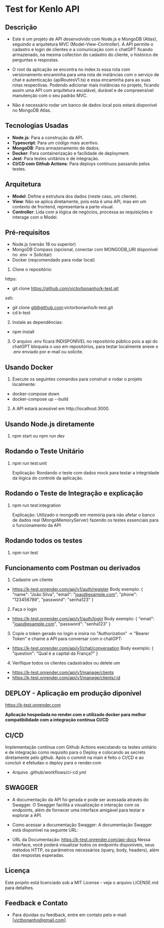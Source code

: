 # Test for Kenlo API

## Descrição

- Este é um projeto de API desenvolvido com Node.js e MongoDB (Atlas), seguindo a arquitetura MVC (Model-View-Controller). A API permite o cadastro e login de clientes e a comunicação com o chatGPT ficando armazenado, na mesma collection do cadastro do cliente, o histórico de perguntas e respostas.

- O root da aplicação se encontra no index.ts essa rota com versionamento encaminha para uma rota de instâncias com o serviço de chat e autenticação (apiRoutesV1.ts) e essa encaminha para as suas rotas respectivas. Podendo adicionar mais instâncias no projeto, ficando assim uma API com arquitetura escalável, durável e de compreensível manutenção com o seu padrão MVC.

- Não é necessário rodar um banco de dados local pois estará disponível no MongoDB Atlas.

## Tecnologias Usadas

- **Node.js**: Para a construção da API.
- **Typescript**: Para um código mais acertivo.
- **MongoDB**: Para armazenamento de dados.
- **Docker**: Para containerização e facilidade de deployment.
- **Jest**: Para testes unitários e de integração.
- **CI/CD com Github Actions**: Para deploys contínuos passando pelos testes.

## Arquitetura

- **Model**: Define a estrutura dos dados (neste caso, um cliente).
- **View**: Não se aplica diretamente, pois esta é uma API, mas em um contexto de frontend, representaria a parte visual.
- **Controller**: Lida com a lógica de negócios, processa as requisições e interage com o Model.

## Pré-requisitos

- Node.js (versão 18 ou superior)
- MongoDB Compass (opcional, conectar com MONGODB_URI disponível no .env -> Solicitar)
- Docker (reqcomendado para rodar local)

1. Clone o repositório:

https:

- git clone https://github.com/victorbonanho/k-test.git

ssh:

- git clone git@github.com:victorbonanho/k-test.git
- cd k-test

2. Instale as dependências:

- npm install

3. O arquivo .env ficará INDISPONÍVEL no repositório público pois a api do chatGPT bloqueia o uso em repositórios, para testar localmente anexe o .env enviado por e-mail ou solicite.

## Usando Docker

1. Execute os seguintes comandos para construir e rodar o projeto localmente:

- docker-compose down
- docker-compose up --build

2. A API estará acessível em http://localhost:3000.

## Usando Node.js diretamente

1. npm start ou npm run dev

## Rodando o Teste Unitário

1. npm run test:unit

   Explicação: Rondando o teste com dados mock para testar a integridade da lógica do controle da aplicação.

## Rodando o Teste de Integração e explicação

1. npm run test:integration

   Explicação: Utilizado o mongodb em memória para não afetar o banco de dados real (MongoMemoryServer) fazendo os testes essenciais para o funcionamento da API

## Rodando todos os testes

1. npm run test

## Funcionamento com Postman ou derivados

1. Cadastre um cliente

- https://k-test.onrender.com/api/v1/auth/register
  Body exemplo:
  {
  "name": "João Silva",
  "email": "joao@example.com",
  "phone": "123456789",
  "password": "senha123"
  }

2. Faça o login

- https://k-test.onrender.com/api/v1/auth/login
  Body exemplo:
  {
  "email": "joao@example.com",
  "password": "senha123"
  }

3. Copie o token gerado no login e insira no "Authorization" -> "Bearer Token"
   e chame a API para conversar com o chatGPT:

- https://k-test.onrender.com/api/v1/chat/conversation
  Body exemplo:
  {
  "question": "Qual é a capital da França?"
  }

4. Verifique todos os clientes cadastrados ou delete um

- https://k-test.onrender.com/api/v1/manage/clients
- https://k-test.onrender.com/api/v1/manage/clients/:id

## DEPLOY - Aplicação em produção diponível

https://k-test.onrender.com

**Aplicação hospedada no render.com e utilizado docker para melhor compatibilidade com a integração contínua CI/CD**

## CI/CD

Implementação contínua com Github Actions executando os testes unitário e de integração como requisito para o Deploy e colocando as secrets diretamente pelo github. Após o commit na main é feito o CI/CD e ao concluir é efetudao o deploy para o render.com

- Arquivo .github/workflows/ci-cd.yml

## SWAGGER

- A documentação da API foi gerada e pode ser acessada através do Swagger. O Swagger facilita a visualização e interação com os endpoints, além de fornecer uma interface amigável para testar e explorar a API.

- Como acessar a documentação Swagger:
  A documentação Swagger está disponível na seguinte URL:

- URL da Documentação: https://k-test.onrender.com/api-docs
  Nessa interface, você poderá visualizar todos os endpoints disponíveis, seus métodos HTTP, os parâmetros necessários (query, body, headers), além das respostas esperadas.

## Licença

Este projeto está licenciado sob a MIT License - veja o arquivo LICENSE.md para detalhes.

## Feedback e Contato

- Para dúvidas ou feedback, entre em contato pelo e-mail: [victbonanho@gmail.com].
